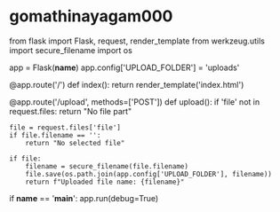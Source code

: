 # gomathinayagam000

from flask import Flask, request, render_template
from werkzeug.utils import secure_filename
import os

app = Flask(__name__)
app.config['UPLOAD_FOLDER'] = 'uploads'

@app.route('/')
def index():
    return render_template('index.html')

@app.route('/upload', methods=['POST'])
def upload():
    if 'file' not in request.files:
        return "No file part"

    file = request.files['file']
    if file.filename == '':
        return "No selected file"

    if file:
        filename = secure_filename(file.filename)
        file.save(os.path.join(app.config['UPLOAD_FOLDER'], filename))
        return f"Uploaded file name: {filename}"

if __name__ == '__main__':
    app.run(debug=True)
